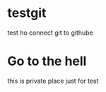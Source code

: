 # testgit
test ho connect git to githube 

<h1>Go to the hell </h1>
<p>this is private place just for test</p>
